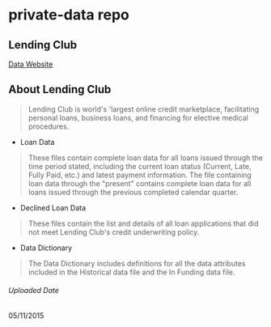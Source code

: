 private-data repo
=================

## Lending Club

 [Data Website](https://www.lendingclub.com/info/download-data.action) 

## About Lending Club
<blockquote cite="https://www.lendingclub.com">
<p> Lending Club is world's 'largest online credit marketplace, facilitating personal loans, business loans, and financing for elective medical procedures. 
</blockquote>

* Loan Data
<blockquote cite="https://www.lendingclub.com/info/download-data.action">
<p> These files contain complete loan data for all loans issued through the time period stated, including the current loan status (Current, Late, Fully Paid, etc.) and latest payment information. The file containing loan data through the "present" contains complete loan data for all loans issued through the previous completed calendar quarter.
</blockquote>

* Declined Loan Data
<blockquote cite="https://www.lendingclub.com/info/download-data.action">
<p> These files contain the list and details of all loan applications that did not meet Lending Club's credit underwriting policy.
</blockquote>

* Data Dictionary
<blockquote cite="https://www.lendingclub.com/info/download-data.action">
<p> The Data Dictionary includes definitions for all the data attributes included in the Historical data file and the In Funding data file.
</blockquote>

###### Uploaded Date
05/11/2015